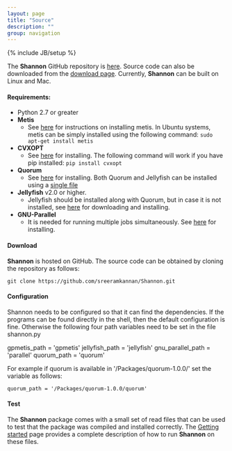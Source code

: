 ```yaml
---
layout: page
title: "Source"
description: ""
group: navigation
---
```

{% include JB/setup %}

The __Shannon__ GitHub repository is [here](https://github.com/sreeramkannan/shannon). Source code can also be downloaded from the [download page](download.html). Currently, __Shannon__ can be built on Linux and Mac. 

<!--
If building on Mac, we suggest using a package manager such as [Homebrew](http://brew.sh) to download dependencies. Homebrew is easily installed by copying and pasting the command below at a terminal prompt:

`ruby -e "$(curl -fsSL https://raw.githubusercontent.com/Homebrew/install/master/install)"`


Other dependencies are either included, or can be installed using package managers on the system.
-->

#### Requirements: 

- Python 2.7 or greater
- __Metis__ 
    - See [here](http://glaros.dtc.umn.edu/gkhome/metis/metis/download) for instructions on installing metis. In Ubuntu systems, metis can be simply installed using the following command: 
    `sudo apt-get install metis`
- __CVXOPT__ 
    - See [here](http://cvxopt.org/install/index.html) for installing. The following command will work if you have pip installed: 
    `pip install cvxopt` 
- __Quorum__ 
    - See [here](http://www.genome.umd.edu/quorum.html) for installing. Both Quorum and Jellyfish can be installed using a [single file](ftp://ftp.genome.umd.edu/pub/QuorUM/quorum_easy_install)
- __Jellyfish__ v2.0 or higher. 
    - Jellyfish should be installed along with Quorum, but in case it is not installed, see [here](http://www.genome.umd.edu/jellyfish.html) for downloading and installing.
- __GNU-Parallel__
	- It is needed for running multiple jobs simultaneously. See [here](https://www.gnu.org/software/parallel/) for installing.

#### Download

__Shannon__ is hosted on GitHub. The source code can be obtained by cloning the repository as follows:

`git clone https://github.com/sreeramkannan/Shannon.git`

#### Configuration
Shannon needs to be configured so that it can find the dependencies. If the programs can be found directly in the shell, then the default configuration is fine. Otherwise the following four path variables need to be set in the file shannon.py

gpmetis_path = 'gpmetis'
jellyfish_path = 'jellyfish'
gnu_parallel_path = 'parallel'
quorum_path = 'quorum'

For example if quorum is available in '/Packages/quorum-1.0.0/' set the variable as follows:

`quorum_path = '/Packages/quorum-1.0.0/quorum'`

#### Test



The __Shannon__ package comes with a small set of read files that can be used to test that the package was compiled and installed correctly. The [Getting started](starting.html) page provides a complete description of how to run __Shannon__ on these files.

